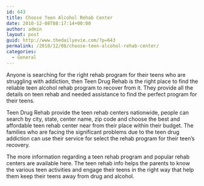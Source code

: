 ```yaml
---
id: 643
title: Choose Teen Alcohol Rehab Center
date: 2010-12-08T08:17:14+00:00
author: admin
layout: post
guid: http://www.thedailyevie.com/?p=643
permalink: /2010/12/08/choose-teen-alcohol-rehab-center/
categories:
  - General
---
```

Anyone is searching for the right rehab program for their teens who are struggling with addiction, then Teen Drug Rehab is the right place to find the reliable teen alcohol rehab program to recover from it. They provide all the details on teen rehab and needed assistance to find the perfect program for their teens.

Teen Drug Rehab provide the teen rehab centers nationwide, people can search by city, state, center name, zip code and choose the best and affordable teen rehab center near from their place within their budget. The families who are facing the significant problems due to the teen drug addiction can use their service for select the rehab program for their teen&#8217;s recovery.

The more information regarding a teen rehab program and popular rehab centers are available here. The teen rehab info helps the parents to know the various teen activities and engage their teens in the right way that help them keep their teens away from drug and alcohol.